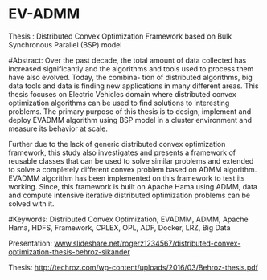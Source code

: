 # EV-ADMM
Thesis : Distributed Convex Optimization Framework based on Bulk Synchronous Parallel (BSP) model

#Abstract:
Over the past decade, the total amount of data collected has increased significantly and the algorithms and tools used to process them have also evolved. Today, the combina- tion of distributed algorithms, big data tools and data is finding new applications in many different areas. This thesis focuses on Electric Vehicles domain where distributed convex optimization algorithms can be used to find solutions to interesting problems. The primary purpose of this thesis is to design, implement and deploy EVADMM algorithm using BSP model in a cluster environment and measure its behavior at scale.

Further due to the lack of generic distributed convex optimization framework, this study also investigates and presents a framework of reusable classes that can be used to solve similar problems and extended to solve a completely different convex problem based on ADMM algorithm. EVADMM algorithm has been implemented on this framework to test its working. Since, this framework is built on Apache Hama using ADMM, data and compute intensive iterative distributed optimization problems can be solved with it.

#Keywords: 
Distributed Convex Optimization, EVADMM, ADMM, Apache Hama, HDFS, Framework, CPLEX, OPL, ADF, Docker, LRZ, Big Data

Presentation:
www.slideshare.net/rogerz1234567/distributed-convex-optimization-thesis-behroz-sikander

Thesis:
http://techroz.com/wp-content/uploads/2016/03/Behroz-thesis.pdf

